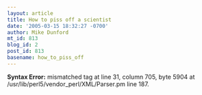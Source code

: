 ```yaml
---
layout: article
title: How to piss off a scientist
date: '2005-03-15 18:32:27 -0700'
author: Mike Dunford
mt_id: 813
blog_id: 2
post_id: 813
basename: how_to_piss_off
---
```

<p><strong>Syntax Error:</strong> 
mismatched tag at line 31, column 705, byte 5904 at /usr/lib/perl5/vendor_perl/XML/Parser.pm line 187.
</p>
